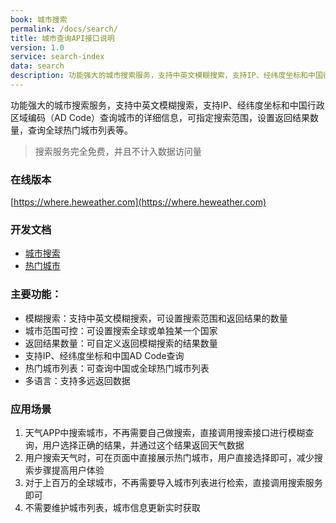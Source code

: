 ```yaml
---
book: 城市搜索
permalink: /docs/search/
title: 城市查询API接口说明
version: 1.0
service: search-index
data: search
description: 功能强大的城市搜索服务，支持中英文模糊搜索，支持IP、经纬度坐标和中国行政区域编码（AD Code）查询城市的详细信息，可指定搜索范围，设置返回结果数量，查询全球热门城市列表等。
---
```


功能强大的城市搜索服务，支持中英文模糊搜索，支持IP、经纬度坐标和中国行政区域编码（AD Code）查询城市的详细信息，可指定搜索范围，设置返回结果数量，查询全球热门城市列表等。

> 搜索服务完全免费，并且不计入数据访问量

### 在线版本
[https://where.heweather.com](https://where.heweather.com)

### 开发文档
- [城市搜索](/docs/search/find)
- [热门城市](/docs/search/top)

### 主要功能：
* 模糊搜索：支持中英文模糊搜索，可设置搜索范围和返回结果的数量
* 城市范围可控：可设置搜索全球或单独某一个国家
* 返回结果数量：可自定义返回模糊搜索的结果数量
* 支持IP、经纬度坐标和中国AD Code查询
* 热门城市列表：可查询中国或全球热门城市列表
* 多语言：支持多远返回数据

### 应用场景
1. 天气APP中搜索城市，不再需要自己做搜索，直接调用搜索接口进行模糊查询，用户选择正确的结果，并通过这个结果返回天气数据
2. 用户搜索天气时，可在页面中直接展示热门城市，用户直接选择即可，减少搜索步骤提高用户体验
3. 对于上百万的全球城市，不再需要导入城市列表进行检索，直接调用搜索服务即可
4. 不需要维护城市列表，城市信息更新实时获取

